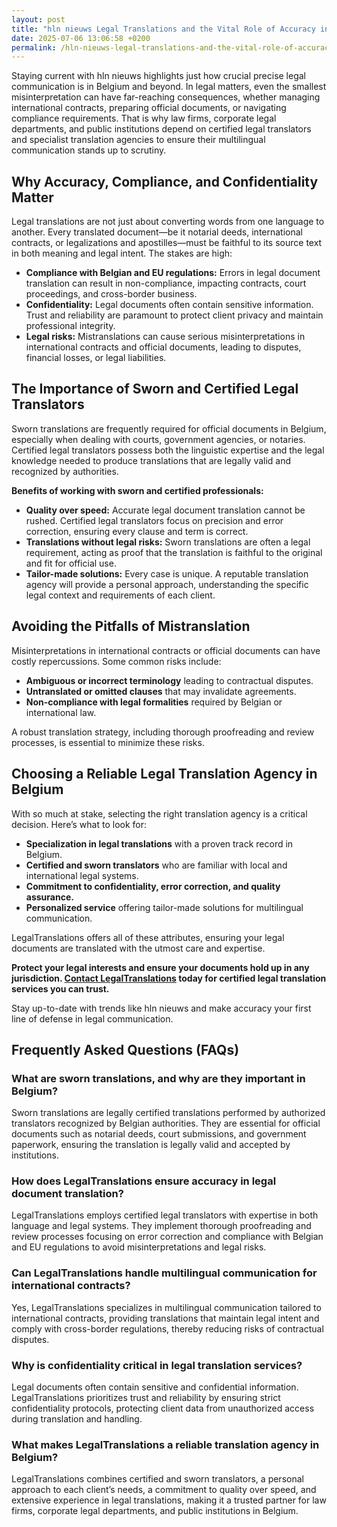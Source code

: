 ```yaml
---
layout: post
title: "hln nieuws Legal Translations and the Vital Role of Accuracy in Legal Documents"
date: 2025-07-06 13:06:58 +0200
permalink: /hln-nieuws-legal-translations-and-the-vital-role-of-accuracy-in-legal-documents/
---
```

Staying current with hln nieuws highlights just how crucial precise legal communication is in Belgium and beyond. In legal matters, even the smallest misinterpretation can have far-reaching consequences, whether managing international contracts, preparing official documents, or navigating compliance requirements. That is why law firms, corporate legal departments, and public institutions depend on certified legal translators and specialist translation agencies to ensure their multilingual communication stands up to scrutiny.

## Why Accuracy, Compliance, and Confidentiality Matter

Legal translations are not just about converting words from one language to another. Every translated document—be it notarial deeds, international contracts, or legalizations and apostilles—must be faithful to its source text in both meaning and legal intent. The stakes are high:

- **Compliance with Belgian and EU regulations:** Errors in legal document translation can result in non-compliance, impacting contracts, court proceedings, and cross-border business.
- **Confidentiality:** Legal documents often contain sensitive information. Trust and reliability are paramount to protect client privacy and maintain professional integrity.
- **Legal risks:** Mistranslations can cause serious misinterpretations in international contracts and official documents, leading to disputes, financial losses, or legal liabilities.

## The Importance of Sworn and Certified Legal Translators

Sworn translations are frequently required for official documents in Belgium, especially when dealing with courts, government agencies, or notaries. Certified legal translators possess both the linguistic expertise and the legal knowledge needed to produce translations that are legally valid and recognized by authorities.

**Benefits of working with sworn and certified professionals:**

- **Quality over speed:** Accurate legal document translation cannot be rushed. Certified legal translators focus on precision and error correction, ensuring every clause and term is correct.
- **Translations without legal risks:** Sworn translations are often a legal requirement, acting as proof that the translation is faithful to the original and fit for official use.
- **Tailor-made solutions:** Every case is unique. A reputable translation agency will provide a personal approach, understanding the specific legal context and requirements of each client.

## Avoiding the Pitfalls of Mistranslation

Misinterpretations in international contracts or official documents can have costly repercussions. Some common risks include:

- **Ambiguous or incorrect terminology** leading to contractual disputes.
- **Untranslated or omitted clauses** that may invalidate agreements.
- **Non-compliance with legal formalities** required by Belgian or international law.

A robust translation strategy, including thorough proofreading and review processes, is essential to minimize these risks.

## Choosing a Reliable Legal Translation Agency in Belgium

With so much at stake, selecting the right translation agency is a critical decision. Here’s what to look for:

- **Specialization in legal translations** with a proven track record in Belgium.
- **Certified and sworn translators** who are familiar with local and international legal systems.
- **Commitment to confidentiality, error correction, and quality assurance.**
- **Personalized service** offering tailor-made solutions for multilingual communication.

LegalTranslations offers all of these attributes, ensuring your legal documents are translated with the utmost care and expertise.

**Protect your legal interests and ensure your documents hold up in any jurisdiction. [Contact LegalTranslations](https://www.legaltranslations.be/) today for certified legal translation services you can trust.**

Stay up-to-date with trends like hln nieuws and make accuracy your first line of defense in legal communication.

## Frequently Asked Questions (FAQs)

### What are sworn translations, and why are they important in Belgium?

Sworn translations are legally certified translations performed by authorized translators recognized by Belgian authorities. They are essential for official documents such as notarial deeds, court submissions, and government paperwork, ensuring the translation is legally valid and accepted by institutions.

### How does LegalTranslations ensure accuracy in legal document translation?

LegalTranslations employs certified legal translators with expertise in both language and legal systems. They implement thorough proofreading and review processes focusing on error correction and compliance with Belgian and EU regulations to avoid misinterpretations and legal risks.

### Can LegalTranslations handle multilingual communication for international contracts?

Yes, LegalTranslations specializes in multilingual communication tailored to international contracts, providing translations that maintain legal intent and comply with cross-border regulations, thereby reducing risks of contractual disputes.

### Why is confidentiality critical in legal translation services?

Legal documents often contain sensitive and confidential information. LegalTranslations prioritizes trust and reliability by ensuring strict confidentiality protocols, protecting client data from unauthorized access during translation and handling.

### What makes LegalTranslations a reliable translation agency in Belgium?

LegalTranslations combines certified and sworn translators, a personal approach to each client’s needs, a commitment to quality over speed, and extensive experience in legal translations, making it a trusted partner for law firms, corporate legal departments, and public institutions in Belgium.

<script type="application/ld+json">
{
  "@context": "https://schema.org",
  "@type": "BlogPosting",
  "headline": "hln nieuws Legal Translations and the Vital Role of Accuracy in Legal Documents",
  "description": "Explore the importance of sworn translations, certified legal translators, and accuracy in legal document translation in Belgium. Learn why LegalTranslations is a trusted legal translation agency for law firms and public institutions.",
  "author": {
    "@type": "Person",
    "name": "Legal Translations"
  },
  "publisher": {
    "@type": "Person",
    "name": "Legal Translations"
  },
  "mainEntityOfPage": {
    "@type": "WebPage",
    "@id": "https://www.legaltranslations.be/blog/hln-nieuws-legal-translations-accuracy-legal-documents"
  },
  "datePublished": "2024-06-01",
  "dateModified": "2024-06-01",
  "keywords": "Sworn translations, Legal translations, Multilingual communication, International contracts, Notarial deeds, Official documents, Legalizations & apostilles, Proofreading and review, Translation strategy, Translation agency, Quality over speed, Tailor-made solutions, Personal approach, Trust & reliability, Translations without legal risks, Error correction, Misinterpretations in international contracts, legal translation services, certified legal translators, accurate legal document translation",
  "inLanguage": "en-GB"
}
</script>

<script type="application/ld+json">
{
  "@context": "https://schema.org",
  "@type": "FAQPage",
  "mainEntity": [
    {
      "@type": "Question",
      "name": "What are sworn translations, and why are they important in Belgium?",
      "acceptedAnswer": {
        "@type": "Answer",
        "text": "Sworn translations are legally certified translations performed by authorized translators recognized by Belgian authorities. They are essential for official documents such as notarial deeds, court submissions, and government paperwork, ensuring the translation is legally valid and accepted by institutions."
      }
    },
    {
      "@type": "Question",
      "name": "How does LegalTranslations ensure accuracy in legal document translation?",
      "acceptedAnswer": {
        "@type": "Answer",
        "text": "LegalTranslations employs certified legal translators with expertise in both language and legal systems. They implement thorough proofreading and review processes focusing on error correction and compliance with Belgian and EU regulations to avoid misinterpretations and legal risks."
      }
    },
    {
      "@type": "Question",
      "name": "Can LegalTranslations handle multilingual communication for international contracts?",
      "acceptedAnswer": {
        "@type": "Answer",
        "text": "Yes, LegalTranslations specializes in multilingual communication tailored to international contracts, providing translations that maintain legal intent and comply with cross-border regulations, thereby reducing risks of contractual disputes."
      }
    },
    {
      "@type": "Question",
      "name": "Why is confidentiality critical in legal translation services?",
      "acceptedAnswer": {
        "@type": "Answer",
        "text": "Legal documents often contain sensitive and confidential information. LegalTranslations prioritizes trust and reliability by ensuring strict confidentiality protocols, protecting client data from unauthorized access during translation and handling."
      }
    },
    {
      "@type": "Question",
      "name": "What makes LegalTranslations a reliable translation agency in Belgium?",
      "acceptedAnswer": {
        "@type": "Answer",
        "text": "LegalTranslations combines certified and sworn translators, a personal approach to each client’s needs, a commitment to quality over speed, and extensive experience in legal translations, making it a trusted partner for law firms, corporate legal departments, and public institutions in Belgium."
      }
    }
  ]
}
</script>